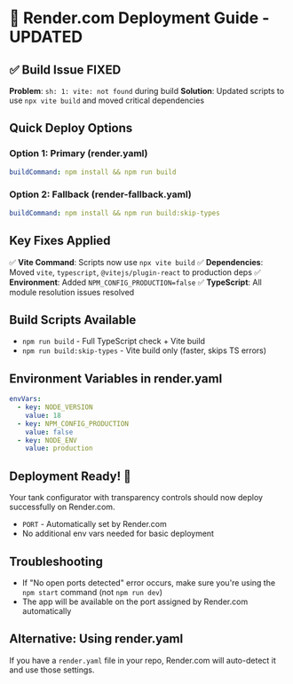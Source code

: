 # 🚀 Render.com Deployment Guide - UPDATED

## ✅ Build Issue FIXED

**Problem**: `sh: 1: vite: not found` during build
**Solution**: Updated scripts to use `npx vite build` and moved critical dependencies

## Quick Deploy Options

### Option 1: Primary (render.yaml)
```yaml
buildCommand: npm install && npm run build
```

### Option 2: Fallback (render-fallback.yaml)
```yaml
buildCommand: npm install && npm run build:skip-types
```

## Key Fixes Applied

✅ **Vite Command**: Scripts now use `npx vite build`
✅ **Dependencies**: Moved `vite`, `typescript`, `@vitejs/plugin-react` to production deps
✅ **Environment**: Added `NPM_CONFIG_PRODUCTION=false` 
✅ **TypeScript**: All module resolution issues resolved

## Build Scripts Available

- `npm run build` - Full TypeScript check + Vite build
- `npm run build:skip-types` - Vite build only (faster, skips TS errors)

## Environment Variables in render.yaml

```yaml
envVars:
  - key: NODE_VERSION
    value: 18
  - key: NPM_CONFIG_PRODUCTION
    value: false
  - key: NODE_ENV
    value: production
```

## Deployment Ready! 🎉

Your tank configurator with transparency controls should now deploy successfully on Render.com.
- `PORT` - Automatically set by Render.com
- No additional env vars needed for basic deployment

## Troubleshooting
- If "No open ports detected" error occurs, make sure you're using the `npm start` command (not `npm run dev`)
- The app will be available on the port assigned by Render.com automatically

## Alternative: Using render.yaml
If you have a `render.yaml` file in your repo, Render.com will auto-detect it and use those settings.
